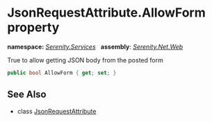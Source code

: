# JsonRequestAttribute.AllowForm property
**namespace:** *[Serenity.Services](../../README.md#serenity.services-namespace)*   **assembly**: *[Serenity.Net.Web](../../README.md)*

True to allow getting JSON body from the posted form

```csharp
public bool AllowForm { get; set; }
```

## See Also

* class [JsonRequestAttribute](../JsonRequestAttribute.md)